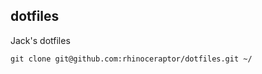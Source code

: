 dotfiles
--------

Jack's dotfiles

```
git clone git@github.com:rhinoceraptor/dotfiles.git ~/
```

